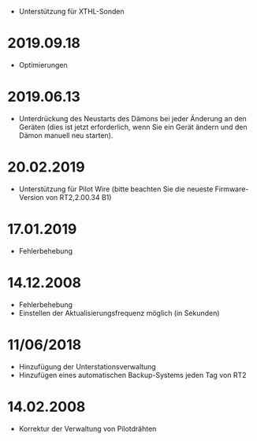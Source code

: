 - Unterstützung für XTHL-Sonden

# 2019.09.18

- Optimierungen

# 2019.06.13

- Unterdrückung des Neustarts des Dämons bei jeder Änderung an den Geräten (dies ist jetzt erforderlich, wenn Sie ein Gerät ändern und den Dämon manuell neu starten).

# 20.02.2019

- Unterstützung für Pilot Wire (bitte beachten Sie die neueste Firmware-Version von RT2,2.00.34 B1)

# 17.01.2019

- Fehlerbehebung

# 14.12.2008

- Fehlerbehebung
- Einstellen der Aktualisierungsfrequenz möglich (in Sekunden)

# 11/06/2018

- Hinzufügung der Unterstationsverwaltung
- Hinzufügen eines automatischen Backup-Systems jeden Tag von RT2

# 14.02.2008

- Korrektur der Verwaltung von Pilotdrähten
